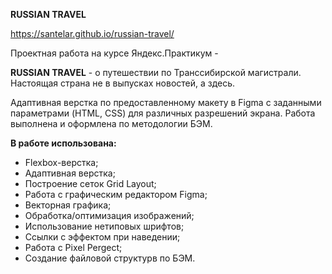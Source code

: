 **RUSSIAN TRAVEL**

https://santelar.github.io/russian-travel/

Проектная работа на курсе Яндекс.Практикум -

**RUSSIAN TRAVEL** - о путешествии по Транссибирской магистрали. Настоящая страна не в выпусках новостей, а здесь.

Адаптивная верстка по предоставленному макету в Figma с заданными параметрами (HTML, CSS) для различных разрешений экрана. Работа выполнена и оформлена по методологии БЭМ.

**В работе использована:**

 * Flexbox-верстка;
 * Адаптивная верстка;
 * Построение сеток Grid Layout;
 * Работа с графическим редактором Figma;
 * Векторная графика;
 * Обработка/оптимизация изображений;
 * Использование нетиповых шрифтов;
 * Ссылки с эффектом при наведении;
 * Работа с Pixel Pergect;
 * Создание файловой структурв по БЭМ.
